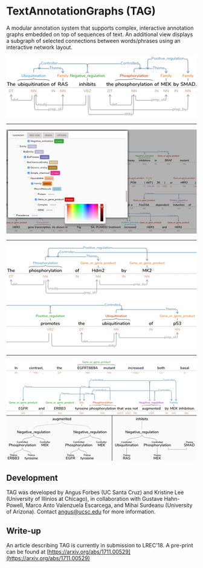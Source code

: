 # TextAnnotationGraphs (TAG)
A modular annotation system that supports complex, interactive annotation graphs embedded on top of sequences of text. An additional view displays a subgraph of selected connections between words/phrases using an interactive network layout.

![TAG](/figs/OneRow.png)

---

![TAG](/figs/taxonomyColors.png)

---

![TAG](/figs/TwoRows.png)

---

![TAG](/figs/trees.png)


## Development
TAG was developed by Angus Forbes (UC Santa Cruz) and Kristine Lee (University of Illinios at Chicago), in collaboration with Gustave Hahn-Powell, Marco Anto Valenzuela Escarcega, and Mihai Surdeanu (University of Arizona). Contact angus@ucsc.edu for more information.

## Write-up
An article describing TAG is currently in submission to LREC'18. A pre-print can be found at [https://arxiv.org/abs/1711.00529](https://arxiv.org/abs/1711.00529)






